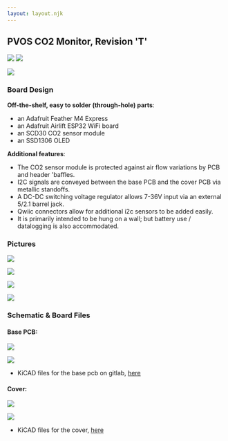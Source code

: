 ```yaml
---
layout: layout.njk
---
```


## PVOS CO2 Monitor, Revision 'T'

![](/img/co2/kicad_rev_t_cover_render.png) ![](/img/co2/kicad_rev_t_render.png) 

![](/img/co2/rev_t_front_1.jpeg)

### Board Design

**Off-the-shelf, easy to solder (through-hole) parts**:
- an Adafruit Feather M4 Express
- an Adafruit Airlift ESP32 WiFi board
- an SCD30 CO2 sensor module
- an SSD1306 OLED

**Additional features**:
- The CO2 sensor module is protected against air flow variations by PCB and header 'baffles.
- I2C signals are conveyed between the base PCB and the cover PCB via metallic standoffs.
- A DC-DC switching voltage regulator allows 7-36V input via an external 5/2.1 barrel jack.
- Qwiic connectors allow for additional i2c sensors to be added easily.
- It is primarily intended to be hung on a wall; but battery use / datalogging is also accommodated.

### Pictures

![](/img/co2/rev_t_front_1.jpeg)

![](/img/co2/rev_t_back_1.jpeg)

![](/img/co2/rev_t_innards.jpg)

![](/img/co2/rev_t_sensor_closeup.jpg)

### Schematic & Board Files

#### Base PCB:

[![](/img/co2/rev_t_schematic.png)](/img/co2/rev_t_schematic.pdf)

![](/img/co2/rev_t_board.png)

- KiCAD files for the base pcb on gitlab, [here](https://gitlab.com/p-v-o-s/co2/co2-monitor/-/tree/main/REV_T/hardware/kicad)

#### Cover:

[![](/img/co2/rev_t_cover_schematic.png)](/img/co2/rev_t_cover_schematic.pdf)

![](/img/co2/rev_t_cover.png)

- KiCAD files for the cover, [here](https://gitlab.com/p-v-o-s/co2/co2-monitor/-/tree/main/REV_T/hardware/kicad)
